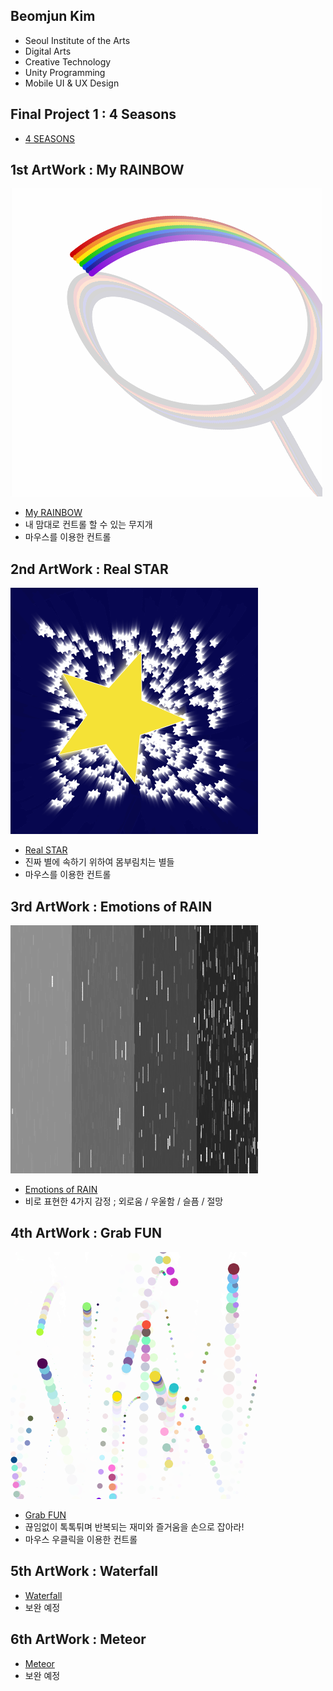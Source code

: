 ## Beomjun Kim
  * Seoul Institute of the Arts
  * Digital Arts
  * Creative Technology
  * Unity Programming
  * Mobile UI & UX Design

## Final Project 1 : 4 Seasons

  * [4 SEASONS](./4Seasons/)

## 1st ArtWork : My RAINBOW

 ![예시 이미지](./Rainbow.png)
  * [My RAINBOW](./Rainbow/)
  * 내 맘대로 컨트롤 할 수 있는 무지개
  * 마우스를 이용한 컨트롤

## 2nd ArtWork : Real STAR

  ![예시 이미지](./Star.png)
  * [Real STAR](./Star/)
  * 진짜 별에 속하기 위하여 몸부림치는 별들
  * 마우스를 이용한 컨트롤

## 3rd ArtWork : Emotions of RAIN

  ![예시 이미지](./Rain.png)
  * [Emotions of RAIN](./Rain/)
  * 비로 표현한 4가지 감정 ; 외로움 / 우울함 / 슬픔 / 절망

## 4th ArtWork : Grab FUN

  ![예시 이미지](./Fun.png)
  * [Grab FUN](./Fun/)
  * 끊임없이 톡톡튀며 반복되는 재미와 즐거움을 손으로 잡아라!
  * 마우스 우클릭을 이용한 컨트롤

## 5th ArtWork : Waterfall
  * [Waterfall](./Waterfall/)
  * 보완 예정

## 6th ArtWork : Meteor
  * [Meteor](./Meteor/)
  * 보완 예정
